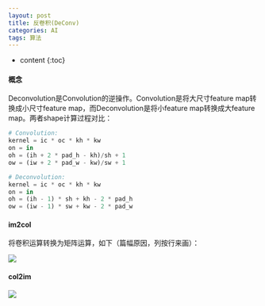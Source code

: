 ```yaml
---
layout: post
title: 反卷积(DeConv)
categories: AI
tags: 算法
---
```


* content
{:toc}
#### 概念

Deconvolution是Convolution的逆操作。Convolution是将大尺寸feature map转换成小尺寸feature map，而Deconvolution是将小feature map转换成大feature map。两者shape计算过程对比：

```python
# Convolution:
kernel = ic * oc * kh * kw
on = in
oh = (ih + 2 * pad_h - kh)/sh + 1
ow = (iw + 2 * pad_w - kw)/sw + 1

# Deconvolution:
kernel = ic * oc * kh * kw
on = in
oh = (ih - 1) * sh + kh - 2 * pad_h
ow = (iw - 1) * sw + kw - 2 * pad_w
```

<!--more-->

#### im2col

将卷积运算转换为矩阵运算，如下（篇幅原因，列按行来画）：

![](https://github.com/HarmonyHu/harmonyhu.github.io/raw/master/_posts/images/im2col.jpg)



#### col2im

![](https://github.com/HarmonyHu/harmonyhu.github.io/raw/master/_posts/images/col2im.jpg)

